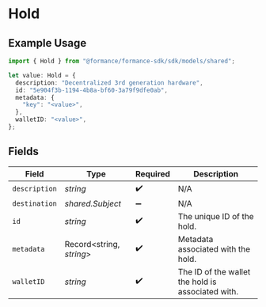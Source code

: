 # Hold

## Example Usage

```typescript
import { Hold } from "@formance/formance-sdk/sdk/models/shared";

let value: Hold = {
  description: "Decentralized 3rd generation hardware",
  id: "5e904f3b-1194-4b8a-bf60-3a79f9dfe0ab",
  metadata: {
    "key": "<value>",
  },
  walletID: "<value>",
};
```

## Fields

| Field                                             | Type                                              | Required                                          | Description                                       |
| ------------------------------------------------- | ------------------------------------------------- | ------------------------------------------------- | ------------------------------------------------- |
| `description`                                     | *string*                                          | :heavy_check_mark:                                | N/A                                               |
| `destination`                                     | *shared.Subject*                                  | :heavy_minus_sign:                                | N/A                                               |
| `id`                                              | *string*                                          | :heavy_check_mark:                                | The unique ID of the hold.                        |
| `metadata`                                        | Record<string, *string*>                          | :heavy_check_mark:                                | Metadata associated with the hold.                |
| `walletID`                                        | *string*                                          | :heavy_check_mark:                                | The ID of the wallet the hold is associated with. |